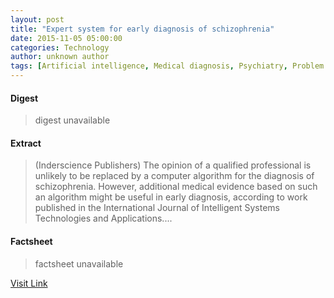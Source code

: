 ```yaml
---
layout: post
title: "Expert system for early diagnosis of schizophrenia"
date: 2015-11-05 05:00:00
categories: Technology
author: unknown author
tags: [Artificial intelligence, Medical diagnosis, Psychiatry, Problem solving, Mental status examination, Cognition, Applied psychology, Clinical medicine, Medicine, Psychiatric diseases and disorders, Cognitive science, Clinical psychology, Psychology, Health, Behavioural sciences, Neuroscience, Mental health, Psychiatry-related fields, Psychiatric diagnosis, Mental and behavioural disorders, Psychological concepts, Abnormal psychology, Psychopathology, Psychiatric assessment, Epistemology, Medical specialties, Nervous system, Emergence, Medical ethics]
---
```



#### Digest
>digest unavailable

#### Extract
>(Inderscience Publishers) The opinion of a qualified professional is unlikely to be replaced by a computer algorithm for the diagnosis of schizophrenia. However, additional medical evidence based on such an algorithm might be useful in early diagnosis, according to work published in the International Journal of Intelligent Systems Technologies and Applications....

#### Factsheet
>factsheet unavailable

[Visit Link](http://www.eurekalert.org/pub_releases/2015-11/ip-esf110515.php)


